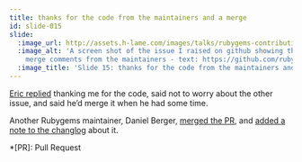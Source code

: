 ```yaml
---
title: thanks for the code from the maintainers and a merge
id: slide-015
slide:
  :image_url: http://assets.h-lame.com/images/talks/rubygems-contribution/slides/015.png
  :image_alt: 'A screen shot of the issue I raised on github showing the thanks and
    merge comments from the maintainers - text: https://github.com/rubygems/rubygems/pull/1032'
  :image_title: 'Slide 15: thanks for the code from the maintainers and a merge'
---
```

[Eric replied](https://github.com/rubygems/rubygems/pull/1032#issuecomment-57837553) thanking me for the code, said not to worry about the other issue, and said heʼd merge it when he had some time.

Another Rubygems maintainer, Daniel Berger, [merged the PR](https://github.com/rubygems/rubygems/pull/1032#event-393355907), and [added a note to the changlog](https://github.com/rubygems/rubygems/commit/ae1718fd2d0e238940c38d56e32c56bffe083894) about it.

*[PR]: Pull Request
